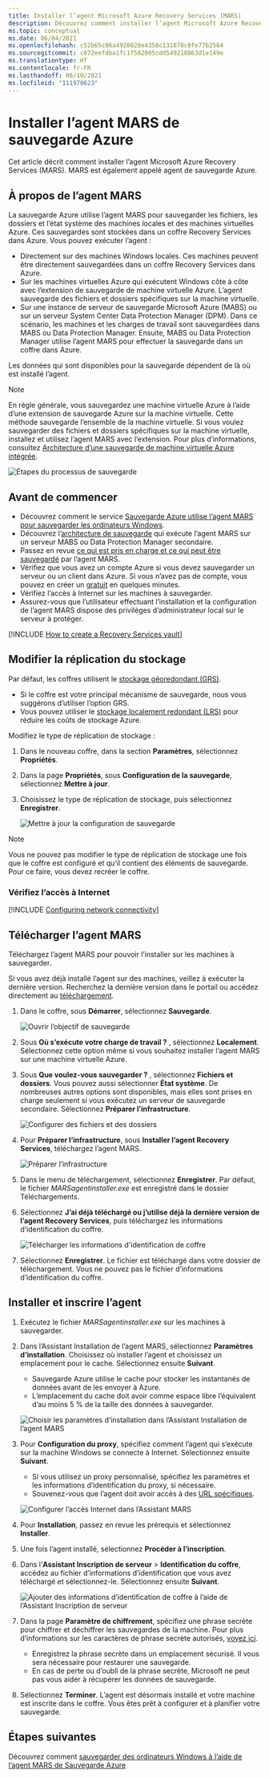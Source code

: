 ```yaml
---
title: Installer l’agent Microsoft Azure Recovery Services (MARS)
description: Découvrez comment installer l’agent Microsoft Azure Recovery Services (MARS) pour sauvegarder des machines Windows.
ms.topic: conceptual
ms.date: 06/04/2021
ms.openlocfilehash: c52b65c06a4920020e4358c131870c0fe77b2584
ms.sourcegitcommit: c072eefdba1fc1f582005cdd549218863d1e149e
ms.translationtype: HT
ms.contentlocale: fr-FR
ms.lasthandoff: 06/10/2021
ms.locfileid: "111970623"
---
```

# <a name="install-the-azure-backup-mars-agent"></a>Installer l’agent MARS de sauvegarde Azure

Cet article décrit comment installer l’agent Microsoft Azure Recovery Services (MARS). MARS est également appelé agent de sauvegarde Azure.

## <a name="about-the-mars-agent"></a>À propos de l’agent MARS

La sauvegarde Azure utilise l’agent MARS pour sauvegarder les fichiers, les dossiers et l’état système des machines locales et des machines virtuelles Azure. Ces sauvegardes sont stockées dans un coffre Recovery Services dans Azure. Vous pouvez exécuter l’agent :

* Directement sur des machines Windows locales. Ces machines peuvent être directement sauvegardées dans un coffre Recovery Services dans Azure.
* Sur les machines virtuelles Azure qui exécutent Windows côte à côte avec l’extension de sauvegarde de machine virtuelle Azure. L’agent sauvegarde des fichiers et dossiers spécifiques sur la machine virtuelle.
* Sur une instance de serveur de sauvegarde Microsoft Azure (MABS) ou sur un serveur System Center Data Protection Manager (DPM). Dans ce scénario, les machines et les charges de travail sont sauvegardées dans MABS ou Data Protection Manager. Ensuite, MABS ou Data Protection Manager utilise l’agent MARS pour effectuer la sauvegarde dans un coffre dans Azure.

Les données qui sont disponibles pour la sauvegarde dépendent de là où est installé l’agent.

> [!NOTE]
> En règle générale, vous sauvegardez une machine virtuelle Azure à l’aide d’une extension de sauvegarde Azure sur la machine virtuelle. Cette méthode sauvegarde l’ensemble de la machine virtuelle. Si vous voulez sauvegarder des fichiers et dossiers spécifiques sur la machine virtuelle, installez et utilisez l’agent MARS avec l’extension. Pour plus d’informations, consultez [Architecture d’une sauvegarde de machine virtuelle Azure intégrée](backup-architecture.md#architecture-built-in-azure-vm-backup).

![Étapes du processus de sauvegarde](./media/backup-configure-vault/initial-backup-process.png)

## <a name="before-you-start"></a>Avant de commencer

* Découvrez comment le service [Sauvegarde Azure utilise l’agent MARS pour sauvegarder les ordinateurs Windows](backup-architecture.md#architecture-direct-backup-of-on-premises-windows-server-machines-or-azure-vm-files-or-folders).
* Découvrez l’[architecture de sauvegarde](backup-architecture.md#architecture-back-up-to-dpmmabs) qui exécute l’agent MARS sur un serveur MABS ou Data Protection Manager secondaire.
* Passez en revue [ce qui est pris en charge et ce qui peut être sauvegardé](backup-support-matrix-mars-agent.md) par l’agent MARS.
* Vérifiez que vous avez un compte Azure si vous devez sauvegarder un serveur ou un client dans Azure. Si vous n’avez pas de compte, vous pouvez en créer un [gratuit](https://azure.microsoft.com/free/) en quelques minutes.
* Vérifiez l’accès à Internet sur les machines à sauvegarder.
* Assurez-vous que l’utilisateur effectuant l’installation et la configuration de l’agent MARS dispose des privilèges d’administrateur local sur le serveur à protéger.

[!INCLUDE [How to create a Recovery Services vault](../../includes/backup-create-rs-vault.md)]

## <a name="modify-storage-replication"></a>Modifier la réplication du stockage

Par défaut, les coffres utilisent le [stockage géoredondant (GRS)](../storage/common/storage-redundancy.md#geo-redundant-storage).

* Si le coffre est votre principal mécanisme de sauvegarde, nous vous suggérons d’utiliser l’option GRS.
* Vous pouvez utiliser le [stockage localement redondant (LRS)](../storage/common/storage-redundancy.md#locally-redundant-storage) pour réduire les coûts de stockage Azure.

Modifiez le type de réplication de stockage :

1. Dans le nouveau coffre, dans la section **Paramètres**, sélectionnez **Propriétés**.

1. Dans la page **Propriétés**, sous **Configuration de la sauvegarde**, sélectionnez **Mettre à jour**.

1. Choisissez le type de réplication de stockage, puis sélectionnez **Enregistrer**.

    ![Mettre à jour la configuration de sauvegarde](./media/backup-afs/backup-configuration.png)

> [!NOTE]
> Vous ne pouvez pas modifier le type de réplication de stockage une fois que le coffre est configuré et qu’il contient des éléments de sauvegarde. Pour ce faire, vous devez recréer le coffre.
>

### <a name="verify-internet-access"></a>Vérifiez l’accès à Internet

[!INCLUDE [Configuring network connectivity](../../includes/backup-network-connectivity.md)]

## <a name="download-the-mars-agent"></a>Télécharger l’agent MARS

Téléchargez l’agent MARS pour pouvoir l’installer sur les machines à sauvegarder.

Si vous avez déjà installé l’agent sur des machines, veillez à exécuter la dernière version. Recherchez la dernière version dans le portail ou accédez directement au [téléchargement](https://aka.ms/azurebackup_agent).

1. Dans le coffre, sous **Démarrer**, sélectionnez **Sauvegarde**.

    ![Ouvrir l’objectif de sauvegarde](./media/backup-try-azure-backup-in-10-mins/open-backup-settings.png)

1. Sous **Où s’exécute votre charge de travail ?** , sélectionnez **Localement**. Sélectionnez cette option même si vous souhaitez installer l’agent MARS sur une machine virtuelle Azure.
1. Sous **Que voulez-vous sauvegarder ?** , sélectionnez **Fichiers et dossiers**. Vous pouvez aussi sélectionner **État système**. De nombreuses autres options sont disponibles, mais elles sont prises en charge seulement si vous exécutez un serveur de sauvegarde secondaire. Sélectionnez **Préparer l’infrastructure**.

    ![Configurer des fichiers et des dossiers](./media/backup-try-azure-backup-in-10-mins/set-file-folder.png)

1. Pour **Préparer l’infrastructure**, sous **Installer l’agent Recovery Services**, téléchargez l’agent MARS.

    ![Préparer l’infrastructure](./media/backup-try-azure-backup-in-10-mins/choose-agent-for-server-client.png)

1. Dans le menu de téléchargement, sélectionnez **Enregistrer**. Par défaut, le fichier *MARSagentinstaller.exe* est enregistré dans le dossier Téléchargements.

1. Sélectionnez **J’ai déjà téléchargé ou j’utilise déjà la dernière version de l’agent Recovery Services**, puis téléchargez les informations d’identification du coffre.

    ![Télécharger les informations d'identification de coffre](./media/backup-try-azure-backup-in-10-mins/download-vault-credentials.png)

1. Sélectionnez **Enregistrer**. Le fichier est téléchargé dans votre dossier de téléchargement. Vous ne pouvez pas le fichier d’informations d’identification du coffre.

## <a name="install-and-register-the-agent"></a>Installer et inscrire l’agent

1. Exécutez le fichier *MARSagentinstaller.exe* sur les machines à sauvegarder.
1. Dans l’Assistant Installation de l’agent MARS, sélectionnez **Paramètres d’installation**. Choisissez où installer l’agent et choisissez un emplacement pour le cache. Sélectionnez ensuite **Suivant**.
   * Sauvegarde Azure utilise le cache pour stocker les instantanés de données avant de les envoyer à Azure.
   * L’emplacement du cache doit avoir comme espace libre l’équivalent d’au moins 5 % de la taille des données à sauvegarder.

    ![Choisir les paramètres d’installation dans l’Assistant Installation de l’agent MARS](./media/backup-configure-vault/mars1.png)

1. Pour **Configuration du proxy**, spécifiez comment l’agent qui s’exécute sur la machine Windows se connecte à Internet. Sélectionnez ensuite **Suivant**.

   * Si vous utilisez un proxy personnalisé, spécifiez les paramètres et les informations d’identification du proxy, si nécessaire.
   * Souvenez-vous que l’agent doit avoir accès à des [URL spécifiques](#before-you-start).

    ![Configurer l’accès Internet dans l’Assistant MARS](./media/backup-configure-vault/mars2.png)

1. Pour **Installation**, passez en revue les prérequis et sélectionnez **Installer**.
1. Une fois l’agent installé, sélectionnez **Procéder à l’inscription**.
1. Dans l’**Assistant Inscription de serveur** > **Identification du coffre**, accédez au fichier d’informations d’identification que vous avez téléchargé et sélectionnez-le. Sélectionnez ensuite **Suivant**.

    ![Ajouter des informations d’identification de coffre à l’aide de l’Assistant Inscription de serveur](./media/backup-configure-vault/register1.png)

1. Dans la page **Paramètre de chiffrement**, spécifiez une phrase secrète pour chiffrer et déchiffrer les sauvegardes de la machine. Pour plus d’informations sur les caractères de phrase secrète autorisés, [voyez ici](backup-azure-file-folder-backup-faq.yml#what-characters-are-allowed-for-the-passphrase-).

    * Enregistrez la phrase secrète dans un emplacement sécurisé. Il vous sera nécessaire pour restaurer une sauvegarde.
    * En cas de perte ou d’oubli de la phrase secrète, Microsoft ne peut pas vous aider à récupérer les données de sauvegarde.

1. Sélectionnez **Terminer**. L’agent est désormais installé et votre machine est inscrite dans le coffre. Vous êtes prêt à configurer et à planifier votre sauvegarde.

## <a name="next-steps"></a>Étapes suivantes

Découvrez comment [sauvegarder des ordinateurs Windows à l’aide de l’agent MARS de Sauvegarde Azure](backup-windows-with-mars-agent.md)
